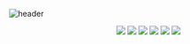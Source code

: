 
![header](https://capsule-render.vercel.app/api?type=waving&color=gradient&height=300&section=header&text=Welcome)


<div align="center">
<img src="https://img.shields.io/badge/Python-3776AB?style=flat-square&logo=Python&logoColor=white"/>

<img src="https://img.shields.io/badge/JavaScript-F7DF1E?style=flat-square&logo=JavaScript&logoColor=white"/>

<img src="https://img.shields.io/badge/C-00599C?style=flat-square&logo=C&logoColor=white"/>

<img src="https://img.shields.io/badge/HTML5-E34F26?style=flat-square&logo=HTML5&logoColor=white"/>

<img src="https://img.shields.io/badge/CSS3-1572B6?style=flat-square&logo=CSS3&logoColor=white"/>

<img src="https://img.shields.io/badge/MySQL-4479A1?style=flat-square&logo=MySQL&logoColor=white"/>
</div>
